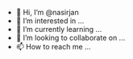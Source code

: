 - 👋 Hi, I’m @nasirjan
- 👀 I’m interested in ...
- 🌱 I’m currently learning ...
- 💞️ I’m looking to collaborate on ...
- 📫 How to reach me ...

<!---
nasirjan/nasirjan is a ✨ special ✨ repository because its `README.md` (this file) appears on your GitHub profile.
You can click the Preview link to take a look at your changes.
--->
